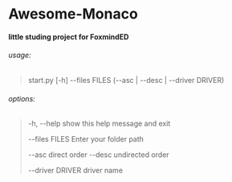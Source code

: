 # Awesome-Monaco
#### little studing project for FoxmindED



###### usage:
> start.py [-h] --files FILES (--asc | --desc | --driver DRIVER)


###### options:

> -h, --help show this help message and exit
> 
> --files FILES    Enter your folder path
>
>--asc            direct order
>--desc           undirected order
> 
>--driver DRIVER  driver name

